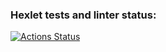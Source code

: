 ### Hexlet tests and linter status:
[![Actions Status](https://github.com/danver83/layout-designer-project-lvl1/workflows/hexlet-check/badge.svg)](https://github.com/danver83/layout-designer-project-lvl1/actions)
